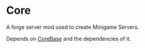 # Core
A forge server mod used to create Minigame Servers.

Depends on <a href="https://github.com/LCLPYT/CoreBase">CoreBase</a> and the dependencies of it.
